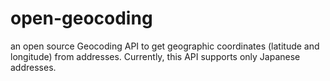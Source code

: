 # open-geocoding
an open source Geocoding API to get geographic coordinates (latitude and longitude) from addresses. Currently, this API supports only Japanese addresses.
